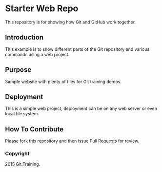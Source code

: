 # Starter Web Repo

This repository is for showing how Git and GitHub work together.

## Introduction

This example is to show different parts of the Git repository and various commands using a web project.

## Purpose

Sample website with plenty of files for Git training demos.

## Deployment

This is a simple web project, deployment can be on any web server or even local file system.

## How To Contribute

Please fork this repository and then issue Pull Requests for review.

### Copyright

2015 Git.Training.

